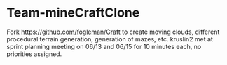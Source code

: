 # Team-mineCraftClone
Fork https://github.com/fogleman/Craft to create moving clouds, different procedural terrain generation, generation of mazes, etc.
kruslin2 met at sprint planning meeting on 06/13 and 06/15 for 10 minutes each, no priorities assigned.
